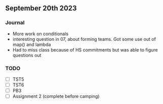 ## September 20th 2023

### Journal

- More work on conditionals
- interesting question in 07, about forming teams. Got some use out of map() and lambda
- Had to miss class because of HS commitments but was able to figure questions out

### TODO

- [ ] TST5
- [ ] TST6
- [ ] PB3
- [ ] Assignment 2 (complete before camping)
